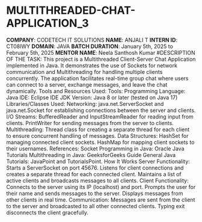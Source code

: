 # MULTITHREADED-CHAT-APPLICATION_3
**COMPANY**: CODETECH IT SOLUTIONS
**NAME**: ANJALI T
**INTERN ID**: CT08IWY
**DOMAIN**: JAVA
**BATCH DURATION**: January 5th, 2025 to February 5th, 2025
**MENTOR NAME**: Neela Santhosh Kumar
#DESCRIPTION OF THE TASK: This project is a Multithreaded Client-Server Chat Application implemented in Java. It demonstrates the use of Sockets for network communication and Multithreading for handling multiple clients concurrently. The application facilitates real-time group chat where users can connect to a server, exchange messages, and leave the chat dynamically.
Tools and Resources Used:
Tools:
Programming Language: Java
IDE: Eclipse IDE
JDK Version: Java 8 or later (tested on Java 17)
Libraries/Classes Used:
Networking:
java.net.ServerSocket and java.net.Socket for establishing connections between the server and clients.
I/O Streams:
BufferedReader and InputStreamReader for reading input from clients.
PrintWriter for sending messages from the server to clients.
Multithreading:
Thread class for creating a separate thread for each client to ensure concurrent handling of messages.
Data Structures:
HashSet for managing connected client sockets.
HashMap for mapping client sockets to their usernames.
References:
Socket Programming in Java: Oracle Java Tutorials
Multithreading in Java: GeeksforGeeks Guide
General Java Tutorials: JavaPoint and TutorialsPoint.
How It Works
Server Functionality:
Starts a ServerSocket on port 45676.
Listens for client connections and creates a separate thread for each connected client.
Maintains a list of active clients and broadcasts messages to all clients.
Client Functionality:
Connects to the server using its IP (localhost) and port.
Prompts the user for their name and sends messages to the server.
Displays messages from other clients in real time.
Communication:
Messages are sent from the client to the server and broadcasted to all other connected clients.
Typing exit disconnects the client gracefully.

